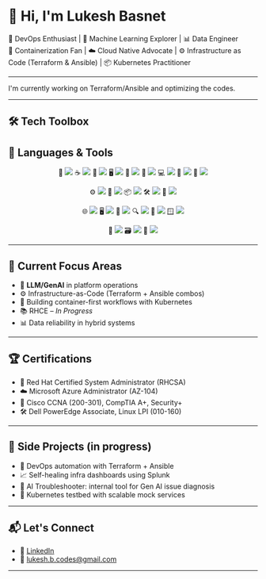 # 👋 Hi, I'm Lukesh Basnet

🚀 DevOps Enthusiast | 🤖 Machine Learning Explorer | 📊 Data Engineer  
🐳 Containerization Fan | ☁️ Cloud Native Advocate | ⚙️ Infrastructure as Code (Terraform & Ansible) | 📦 Kubernetes Practitioner

---
I'm currently working on Terraform/Ansible and optimizing the codes.

---

## 🛠️ Tech Toolbox

## 🧰 Languages & Tools

<p align="center">
  <!-- Languages -->
  🐍 <img src="https://img.shields.io/badge/-Python-3776AB?style=for-the-badge&logo=python&logoColor=white"/>  
  ☕ <img src="https://img.shields.io/badge/-Java-007396?style=for-the-badge&logo=java&logoColor=white"/>
  🐘 <img src="https://img.shields.io/badge/-PostgreSQL-4169E1?style=for-the-badge&logo=postgresql&logoColor=white"/>
  🖥️ <img src="https://img.shields.io/badge/-C%2B%2B-00599C?style=for-the-badge&logo=c%2B%2B&logoColor=white"/>
  🔣 <img src="https://img.shields.io/badge/-SQL-003B57?style=for-the-badge&logo=sqlite&logoColor=white"/>
  🧬 <img src="https://img.shields.io/badge/-Go-00ADD8?style=for-the-badge&logo=go&logoColor=white"/>
  💻 <img src="https://img.shields.io/badge/-JavaScript-F7DF1E?style=for-the-badge&logo=javascript&logoColor=black"/>
  💅 <img src="https://img.shields.io/badge/-HTML5-E34F26?style=for-the-badge&logo=html5&logoColor=white"/>
  🎨 <img src="https://img.shields.io/badge/-CSS3-1572B6?style=for-the-badge&logo=css3&logoColor=white"/>
</p>

<p align="center">
  <!-- DevOps & Automation -->
  ⚙️ <img src="https://img.shields.io/badge/-Ansible-EE0000?style=for-the-badge&logo=ansible&logoColor=white"/>
  🐳 <img src="https://img.shields.io/badge/-Docker-2496ED?style=for-the-badge&logo=docker&logoColor=white"/>
  📦 <img src="https://img.shields.io/badge/-Kubernetes-326CE5?style=for-the-badge&logo=kubernetes&logoColor=white"/>
  🛠️ <img src="https://img.shields.io/badge/-Terraform-7B42BC?style=for-the-badge&logo=terraform&logoColor=white"/>
  🔐 <img src="https://img.shields.io/badge/-PowerShell-5391FE?style=for-the-badge&logo=powershell&logoColor=white"/>
</p>

<p align="center">
  <!-- Tools & Platforms -->
  🌐 <img src="https://img.shields.io/badge/-Microsoft_Azure-0078D4?style=for-the-badge&logo=microsoft-azure&logoColor=white"/>
  🖥️ <img src="https://img.shields.io/badge/-VMware-607078?style=for-the-badge&logo=vmware&logoColor=white"/>
  🧾 <img src="https://img.shields.io/badge/-ServiceNow-00A478?style=for-the-badge&logo=servicenow&logoColor=white"/>
  🔍 <img src="https://img.shields.io/badge/-Splunk-000000?style=for-the-badge&logo=splunk&logoColor=white"/>
  🐧 <img src="https://img.shields.io/badge/-Linux-333333?style=for-the-badge&logo=linux&logoColor=white"/>
  🪟 <img src="https://img.shields.io/badge/-Windows-0078D6?style=for-the-badge&logo=windows&logoColor=white"/>
</p>

<p align="center">
  <!-- Version Control -->
  🧬 <img src="https://img.shields.io/badge/-Git-F05032?style=for-the-badge&logo=git&logoColor=white"/>
  🗃️ <img src="https://img.shields.io/badge/-GitLab-FC6D26?style=for-the-badge&logo=gitlab&logoColor=white"/>
  📁 <img src="https://img.shields.io/badge/-GitHub-181717?style=for-the-badge&logo=github&logoColor=white"/>
</p>

---

## 🧠 Current Focus Areas

- 🤖 **LLM/GenAI** in platform operations  
- ⚙️ Infrastructure-as-Code (Terraform + Ansible combos)  
- 🐳 Building container-first workflows with Kubernetes
- 📚 RHCE – *In Progress*
- 📊 Data reliability in hybrid systems

---

## 🏆 Certifications

- 🐧 Red Hat Certified System Administrator (RHCSA)
- ☁️ Microsoft Azure Administrator (AZ-104)
- 📜 Cisco CCNA (200-301), CompTIA A+, Security+
- 🛠️ Dell PowerEdge Associate, Linux LPI (010-160)


---

## 🧪 Side Projects (in progress)

- 🔧 DevOps automation with Terraform + Ansible  
- 📈 Self-healing infra dashboards using Splunk  
- 🧠 AI Troubleshooter: internal tool for Gen AI issue diagnosis  
- 🐳 Kubernetes testbed with scalable mock services

---

## 📬 Let's Connect

- 💼 [LinkedIn](https://linkedin.com/in/lukesh-basnet)
- 📧 [lukesh.b.codes@gmail.com](mailto:lukesh.b.codes@gmail.com)

---
